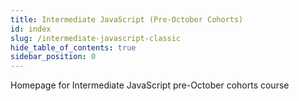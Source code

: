 ```yaml
---
title: Intermediate JavaScript (Pre-October Cohorts)
id: index
slug: /intermediate-javascript-classic
hide_table_of_contents: true
sidebar_position: 0
---
```


Homepage for Intermediate JavaScript pre-October cohorts course
